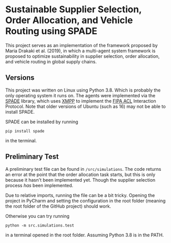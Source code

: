 # Sustainable Supplier Selection, Order Allocation, and Vehicle Routing using SPADE

This project serves as an implementation of the framework proposed by Maria Drakaki et al. (2019), in which a multi-agent system framework is proposed to optimize sustainability in supplier selection, order allocation, and vehicle routing in global supply chains.



## Versions

This project was written on Linux using Python 3.8. Which is probably the only operating system it runs on. 
The agents were implemented via the [SPADE](https://spade-mas.readthedocs.io/en/latest/readme.html) library, which uses [XMPP](https://xmpp.org/) to implement the [FIPA ACL](http://www.fipa.org/repository/aclspecs.html) Interaction Protocol. Note that older versions of Ubuntu (such as 16) may not be able to install SPADE.

SPADE can be installed by running

```
pip install spade
```

in the terminal.



## Preliminary Test

A preliminary test file can be found in `/src/simulations`. The code returns an error at the point that the order allocation task starts, but this is only because it hasn't been implemented yet. Though the supplier selection process _has_ been implemented.

Due to relative imports, running the file can be a bit tricky. Opening the project in PyCharm and setting the configuration in the root folder (meaning the root folder of the GitHub project) should work.

Otherwise you can try running

```
python -m src.simulations.test
```

in a terminal opened in the root folder. Assuming Python 3.8 is in the PATH.

